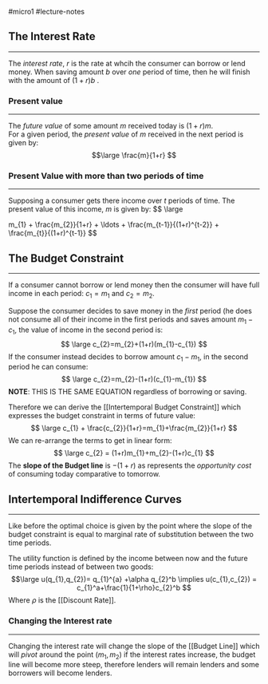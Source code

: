 #micro1 #lecture-notes 
## The Interest Rate
---
The *interest rate*, $r$ is the rate at whcih the consumer can borrow or lend money. 
When saving amount $b$ over *one* period of time, then he will finish with the amount of $(1+r)b$ . 

### Present value
---
The *future value* of some amount $m$ received today is $(1+r)m$.  
For a given period, the *present value* of $m$ received in the next period is given by:
$$\large
\frac{m}{1+r}
$$
### Present Value with more than two periods of time
---
Supposing a consumer gets there income over $t$ periods of time. The present value of this income, $m$ is given by:
$$ \large

m_{1} + \frac{m_{2}}{1+r} + \ldots + \frac{m_{t-1}}{(1+r)^{t-2}} + \frac{m_{t}}{(1+r)^{t-1}}
$$
## The Budget Constraint 
---
If a consumer cannot borrow or lend money then the consumer will have full income in each period: $c_{1}=m_{1}$ and $c_{2}=m_{2}$. 

Suppose the consumer decides to save money in the *first* period (he does not consume all of their income in the first periods and saves amount $m_{1}-c_{1}$, the value of income in the second period is: 
$$ \large
c_{2}=m_{2}+(1+r)(m_{1}-c_{1})
$$
If the consumer instead decides to borrow amount $c_{1}-m_{1}$, in the second period he can consume: 
$$ \large
c_{2}=m_{2}-(1+r)(c_{1}-m_{1})
$$
**NOTE**: THIS IS THE SAME EQUATION regardless of borrowing or saving. 

Therefore we can derive the [[Intertemporal Budget Constraint]] which expresses the budget constraint in terms of future value:
$$ \large 
c_{1} + \frac{c_{2}}{1+r}=m_{1}+\frac{m_{2}}{1+r}
$$
We can re-arrange the terms to get in linear form: 
$$ \large
c_{2} = (1+r)m_{1}+m_{2}-(1+r)c_{1}
$$
The **slope of the Budget line** is $-(1+r)$ as represents the *opportunity cost* of consuming today comparative to tomorrow.

## Intertemporal Indifference Curves 
---
Like before the optimal choice is given by the point where the slope of the budget constraint is equal to marginal rate of substitution between the two time periods. 

The utility function is defined by the income between now and the future time periods instead of between two goods: 
$$\large 
u(q_{1},q_{2})= q_{1}^{a} +\alpha q_{2}^b \implies u(c_{1},c_{2}) = c_{1}^a+\frac{1}{1+\rho}c_{2}^b 
$$
Where $\rho$ is the [[Discount Rate]].

### Changing the Interest rate 
---
Changing the interest rate will change the slope of the [[Budget Line]] which will *pivot* around the point $(m_{1},m_{2})$ if the interest rates increase, the budget line will become more steep, therefore lenders will remain lenders and some borrowers will become lenders. 

